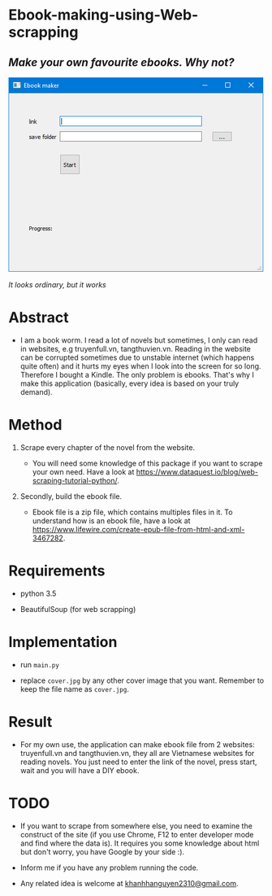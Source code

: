 # Ebook-making-using-Web-scrapping



## _Make your own favourite ebooks. Why not?_







![Alt text](https://github.com/habom2310/Ebook-making-using-Web-scrapping/blob/master/result.PNG?raw=True)







_It looks ordinary, but it works_







# Abstract



- I am a book worm. I read a lot of novels but sometimes, I only can read in websites, e.g truyenfull.vn, tangthuvien.vn. Reading in the website can be corrupted sometimes due to unstable internet (which happens quite often) and it hurts my eyes when I look into the screen for so long. Therefore I bought a Kindle. The only problem is ebooks. That's why I make this application (basically, every idea is based on your truly demand).







# Method



1. Scrape every chapter of the novel from the website.



   - You will need some knowledge of this package if you want to scrape your own need. Have a look at https://www.dataquest.io/blog/web-scraping-tutorial-python/.



2. Secondly, build the ebook file.



   - Ebook file is a zip file, which contains multiples files in it. To understand how is an ebook file, have a look at https://www.lifewire.com/create-epub-file-from-html-and-xml-3467282.



   



# Requirements



- python 3.5



- BeautifulSoup (for web scrapping)







# Implementation



- run `main.py`



- replace `cover.jpg` by any other cover image that you want. Remember to keep the file name as `cover.jpg`.



# Result



- For my own use, the application can make ebook file from 2 websites: truyenfull.vn and tangthuvien.vn, they all are Vietnamese websites for reading novels. You just need to enter the link of the novel, press start, wait and you will have a DIY ebook.







# TODO



- If you want to scrape from somewhere else, you need to examine the construct of the site (if you use Chrome, F12 to enter developer mode and find where the data is). It requires you some knowledge about html but don't worry, you have Google by your side :).



- Inform me if you have any problem running the code.



- Any related idea is welcome at khanhhanguyen2310@gmail.com.



